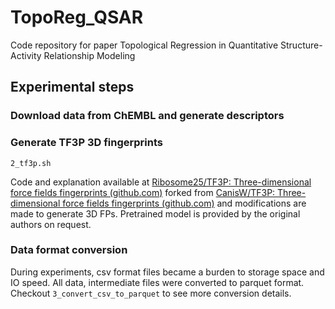 # TopoReg_QSAR
Code repository for paper Topological Regression in Quantitative Structure-Activity Relationship Modeling





## Experimental steps

### Download data from ChEMBL and generate descriptors

### Generate TF3P 3D fingerprints

`2_tf3p.sh`

Code and explanation available at [Ribosome25/TF3P: Three-dimensional force fields fingerprints (github.com)](https://github.com/Ribosome25/TF3P)   forked from [CanisW/TF3P: Three-dimensional force fields fingerprints (github.com)](https://github.com/CanisW/TF3P) and modifications are made to generate 3D FPs. Pretrained model is provided by the original authors on request. 

### Data format conversion

During experiments, csv format files became a burden to storage space and IO speed. All data, intermediate files were converted to parquet format. Checkout `3_convert_csv_to_parquet` to see more conversion details. 

